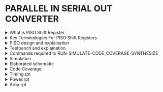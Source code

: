 # PARALLEL IN SERIAL OUT CONVERTER

<details>
<summary>What is PISO Shift Register</summary>
A PISO shift register is a digital circuit that can accept parallel data and output serial data. It is made up of a succession of flip-flops, with each flip-flop capable of storing one bit of data. Unlike PIPO shift registers, which offer parallel input and output, a PISO shift register accepts data in parallel and outputs it sequentially, or serially.
  
![image](https://github.com/ShashidharReddy01/parallel_in_serial_out_converter/assets/142148810/2703f634-3d52-4f2f-ac72-652cfdc21077)

</details>

<details>
<summary>Key Terminologies For PISO Shift Registers</summary>

### Shift Register: 
A digital circuit that allows sequential shifting of data bits. It consists of a chain of flip-flops where data moves from one flip-flop to the next during each clock cycle.
### Parallel-In Serial-Out (PISO): 
A type of shift register that accepts parallel input data and produces a sequential output. It loads data in parallel and outputs it in a serial manner.
### Flip-Flops: 
Storage elements within a shift register that can store one bit of data. In a PISO shift register, each flip-flop represents a stage through which data passes during the shifting process.
### Parallel Input: 
The process of loading data into the shift register simultaneously through multiple input lines. Parallel input allows for fast and efficient data transfer into the shift register.
### Serial Output: 
The sequential output of data from the shift register, bit by bit, in a serial manner. The output represents the data that has been shifted through the register.
### Clock Signal: 
A timing signal that controls the shifting operation in the shift register. Each clock pulse triggers the movement of data from one flip-flop to the next, enabling the sequential shifting process.
### Most Significant Bit (MSB): 
The leftmost bit of the parallel input or serial output in a binary representation. It represents the highest value or the most significant position within the data.
### Least Significant Bit (LSB): 
The rightmost bit of the parallel input or serial output in a binary representation. It represents the lowest value or the least significant position within the data.
### Data Transmission: 
The process of sending data from one device to another. PISO shift registers are commonly used in data transmission applications, converting parallel data into a serial format for efficient transmission over serial communication channels.
### Serial-to-Parallel Conversion: 
The process of converting serial data into parallel format. PISO shift registers can be used to load serial data and then output it in parallel, enabling the interfacing between serial and parallel systems.
</details>
<details>
<summary>PISO design and explaination</summary>

### CODE 

  ```
  module piso(
  input [7:0] in,
  input ld, clk, rst,en,
  output [7:0]q
);

  reg [7:0] qq;

 
  always @(posedge clk or posedge rst) begin
    if (rst)
      qq <= 8'b0;
    else if (~en && ld)
      qq <= in;
    else if (en)
      qq <= {qq[6:0], 1'b0};// right shift
    else
      qq <= 8'b0;
    
  end

 assign q = qq;

endmodule
```

### Explaination


```verilog
module piso(
  input [7:0] in,
  input ld, clk, rst, en,
  output [7:0] q
);
```

- `input [7:0] in`: This is an 8-bit wide input bus. It represents the parallel data input that you want to shift serially through the PISO register.

- `input ld`: Load signal. When asserted (high), it indicates that new parallel data from the `in` bus should be loaded into the shift register.

- `input clk`: Clock signal. This is the clock that controls the shifting of data through the shift register.

- `input rst`: Reset signal. When asserted (high), it resets the shift register to its initial state.

- `input en`: Enable signal. When asserted (high), it allows the shifting operation to occur.

- `output [7:0] q`: This is an 8-bit wide output bus. It represents the serial output of the PISO register.

```verilog
  reg [7:0] qq;
```

- `reg [7:0] qq`: This is an 8-bit wide register called `qq`. It's used to store the data as it is shifted through the register.

```verilog
  always @(posedge clk or posedge rst) begin
```

- `always @(posedge clk or posedge rst)`: This is a combinational block that is sensitive to either a rising edge of the clock signal (`posedge clk`) or a rising edge of the reset signal (`posedge rst`).

```verilog
    if (rst)
      qq <= 8'b0;
```

- `if (rst) qq <= 8'b0;`: If the reset signal (`rst`) is asserted (high), it sets the value of `qq` to 8'b0, effectively resetting the shift register.

```verilog
    else if (~en && ld)
      qq <= in;
```

- `else if (~en && ld) qq <= in;`: If the enable signal (`en`) is not asserted (low), and the load signal (`ld`) is asserted (high), it loads the value from the parallel input `in` into the `qq` register. This allows new parallel data to be loaded when `ld` is high.

```verilog
    else if (en)
      qq <= {qq[6:0], 1'b0}; // right shift
```

- `else if (en) qq <= {qq[6:0], 1'b0};`: If the enable signal (`en`) is asserted (high), it performs a right shift operation on the `qq` register. This shifts the data in the register one bit to the right.

```verilog
    else
      qq <= 8'b0;
```

- `else qq <= 8'b0;`: If none of the above conditions are met, the `qq` register is cleared to 8'b0, effectively resetting it.

```verilog
  end
```

- `end`: This ends the `always` block.

```verilog
 assign q = qq;
```

- `assign q = qq;`: This assigns the value of the `qq` register to the serial output `q`. This is the value that represents the data shifted through the PISO register.

</details>
<details>
<summary>Testbench and explaination</summary>

### CODE

```
module piso_tb();
  reg ld, clk, rst, en;
  reg [7:0] in;
  wire [7:0] q;
  reg [2:0] state; // Define a state variable

  // Define state parameters
  parameter IDLE = 3'b000;
  parameter LOAD = 3'b001;
  parameter SHIFT = 3'b010;

  // Instantiate the 8-bit PISO module
  piso dut(in, ld, clk, rst, en, q);

  // Clock generation
  initial begin
    clk = 1;
    forever #5 clk = ~clk;
    
  end

  // FSM behavior
  always @(posedge clk) begin
    case (state)
      IDLE: begin
        // Initialize signals
        rst = 1;
        ld = 0;
        en = 0;
        in = 8'b0;
        // Transition to LOAD state
        state = LOAD;
      end

      LOAD: begin
        // Release reset and load data
        rst = 0;
        ld = 1;
        in = $random; // Load some test data
        // Transition to SHIFT state
        state = SHIFT;
      end

      SHIFT: begin
        // Deassert load and let the shift register operate
        ld = 0;
        en = 1;
        // Test various data patterns and control sequences
        in = $random; // Test a different data pattern
        in = $random; // Test another data pattern
        // You can add more test cases here to target specific expressions
        // Transition back to IDLE to finish simulation
        state = IDLE;
	end

	default: state=IDLE;
      
    endcase
  end

  // Simulation setup
  initial begin
    $dumpfile("piso_tb.vcd");
    $dumpvars(0, piso_tb);

    // Initialize state to IDLE
    state = IDLE;

    // Finish simulation after a few cycles
    #1000 $finish;
  end
endmodule
```

### Explaination

```verilog
module piso_tb();
  // Input and output signals
  reg ld, clk, rst, en;
  reg [7:0] in;
  wire [7:0] q;

  // State variable and state parameters
  reg [2:0] state;
  parameter IDLE = 3'b000;
  parameter LOAD = 3'b001;
  parameter SHIFT = 3'b010;
```

- `reg ld, clk, rst, en;`: These are the input control signals for the PISO module. They correspond to load (`ld`), clock (`clk`), reset (`rst`), and enable (`en`) signals.

- `reg [7:0] in;`: This is the input data bus representing the parallel input data that you want to feed into the PISO module.

- `wire [7:0] q;`: This is the output wire representing the serial output data from the PISO module.

- `reg [2:0] state;`: This is a 3-bit wide register called `state` that is used to control the state of the finite state machine (FSM) for testing.

- `parameter IDLE = 3'b000;`, `parameter LOAD = 3'b001;`, `parameter SHIFT = 3'b010;`: These are parameters that define three states for the FSM: IDLE, LOAD, and SHIFT.

```verilog
  // Instantiate the 8-bit PISO module
  piso dut(in, ld, clk, rst, en, q);
```

- `piso dut(in, ld, clk, rst, en, q);`: This instantiates the PISO module (`piso`) using the signals and ports defined in the testbench.

```verilog
  // Clock generation
  initial begin
    clk = 1;
    forever #5 clk = ~clk;
  end
```

- This section generates the clock signal (`clk`). It starts with an initial value of 1 and toggles its value every 5 time units (`#5`) to simulate a clock signal with a 50% duty cycle.

```verilog
  // FSM behavior
  always @(posedge clk) begin
    case (state)
      IDLE: begin
        // Initialize signals
        rst = 1;
        ld = 0;
        en = 0;
        in = 8'b0;
        // Transition to LOAD state
        state = LOAD;
      end

      LOAD: begin
        // Release reset and load data
        rst = 0;
        ld = 1;
        in = $random; // Load some test data
        // Transition to SHIFT state
        state = SHIFT;
      end

      SHIFT: begin
        // Deassert load and let the shift register operate
        ld = 0;
        en = 1;
        // Test various data patterns and control sequences
        in = $random; // Test a different data pattern
        in = $random; // Test another data pattern
        // You can add more test cases here to target specific expressions
        // Transition back to IDLE to finish simulation
        state = IDLE;
      end

      default: state = IDLE;
      
    endcase
  end
```

- This is the FSM behavior section. It defines the behavior of the finite state machine based on the `state` variable. The FSM goes through three states: IDLE, LOAD, and SHIFT.

  - In the IDLE state, it initializes control signals, sets `rst` to 1, `ld` to 0, `en` to 0, and `in` to all zeros. Then, it transitions to the LOAD state.

  - In the LOAD state, it releases the reset, sets `ld` to 1 (indicating data loading), and loads some random test data into `in`. It then transitions to the SHIFT state.

  - In the SHIFT state, it deasserts `ld` to stop loading, sets `en` to 1 to enable shifting, and tests various data patterns by loading random values into `in`. After some testing, it transitions back to the IDLE state to finish the simulation.

  - The `default` case is used for error handling or to reset the state machine to IDLE in case of an unexpected state.

```verilog
  // Simulation setup
  initial begin
    $dumpfile("piso_tb.vcd");
    $dumpvars(0, piso_tb);

    // Initialize state to IDLE
    state = IDLE;

    // Finish simulation after a few cycles
    #1000 $finish;
  end
endmodule
```

- This section sets up the simulation environment:
  - `$dumpfile("piso_tb.vcd")` and `$dumpvars(0, piso_tb)` specify that the simulation should generate a VCD (Value Change Dump) file for waveform analysis.
  - `state = IDLE` initializes the state machine to the IDLE state.
  - `$finish` is used to end the simulation after a certain number of time units (`#1000` in this case).


</details>
<details>
<summary>Commands required to RUN-SIMULATE-CODE_COVERAGE-SYNTHESIZE</summary>
	
## Steps to start CADENCE on linux

&gt; create a folder in the desktop, with your srn/name

&gt; open the folder

&gt; right-click and create files for design and testbench,
eg. db_fsm.v and db_tb.v

&gt; right-click on the files and open them using gedit, save the design and
testbench codes in the respective files

&gt; right-click inside the folder and select open in terminal

&gt; enter the following commands in the terminal
`csh`

Enters the C-Shell

`source /home/&lt;install location`
&gt; `/cshrc`

&gt; Navigates to the Cadence Tools install path and starts the tool

Note: You can use the upper arrow in the terminal to navigate quickly to the already used paths/commands and use tab-key to auto-complete commands.

&gt; A new window appears that welcomes the user to the Cadence Design Suite,the following tools can be invoked in this window.

## Simulation Tool

&gt;To start reading the design and testbench files, to obtain a waveform in the Graphical User Interface (simvision), enter the following commands.
Note: No space between +access and +rw, but mandatory space between +rw and +gui. (make sure to follow all similar spacing patterns given in the tool reference)

&gt; ncverilog &lt;design&gt; &lt;testbench&gt; +access+rw +gui

eg. ncverilog db_fsm.v db_tb.v +access+rw +gui

Note: the +gui starts up the ncverilog GUI window.

&gt; navigate through the design hierarchy and select the signals you want to
analyze in the design browser (hold down ctrl-key while selecting), right-click
and select send to waveform

&gt; in the simvision window, select the play button, followed by the pause button
to start and stop the simulation. The simulation will end automatically if the
$finish statement is executed in the HDL.

&gt; select the ‘=’ symbol at the top right corner of the window, to fit the
waveform’s entirety in the same frame.

&gt; drag the red marker to the beginning of the waveform and select on the ‘+’
symbol on the top right corner, to magnify until the waveform pulses are
visible for verifying the functionality of the design.

## Code Coverage Check

&gt; ncverilog design.v tb.v +access+rw +gui +nccoverage+all

&gt; Check for the path of the file “cov_work” generated in the terminal then
type:

(Invoke Incisive Metrics Center)

&gt;enter the command ‘imc’ in the terminal which will launch the IMC GUI.

`imc`

&gt; In he IMC’s Graphical User Interface, you can navigate and select the file to
check the Code Coverage (block, branch, expression, toggle) and FSM
Coverage, represented in percentages.

## Synthesis

`genus -gui`

Opens the genus tool with gui, alternatively you can show and hide gui using
command gui_show and gui_hide

&gt; read_libs &lt;path of .lib file&gt;

Reads library file for synthesis, from the specified path. Eg. saed90nm_typ.lib
the 90 nanometer typical library

&gt; read_hdl &lt;path of design file&gt;

Reads design file to be synthesized, written in HDL (eg. verilog, systemverilog)

`elaborate`

Elaborates the design in the tool, and can be viewed in the GUI by selecting

Hier Cell &gt; Schematic View(Module) &gt; in New.
*For Synthesis with constraints*

&gt; read_sdc &lt;path of .sdc constraints file&gt;

`syn_generic`

Synthesizes the design to the G Tech cells (default cells for the Cadence Tool)

`syn_map`

maps the synthesized cells to the library specified earlier in read_libs
command

`syn_opt -incremental`

Incrementally optimizes the synthesized design

&gt; report_timing &gt; (path for .rpt file to save timing report)

Reports timing Time Borrowed, Uncertainty, Required Time, Launch Clock,
Data Path and Slack.

&gt; report_area &gt; (path for .rpt file to save area report)

Reports area of the synthesized design in micro-meters-square

&gt; report_power &gt; (path for .rpt file to save power report)

Reports power in nano Watts (nW)

&gt; write_hdl &gt; (path for .v file for netlist to be written)

Writes the netlist in HDL format in the path specified

`quit`

Exits the genus tool

</details>

<details>
<summary>Simulation</summary>

![image](https://github.com/ShashidharReddy01/parallel_in_serial_out_converter/assets/142148810/d319914f-32ef-40ac-bc71-74daa13217e8)

</details>

<details>
<summary>Elaborated schematic</summary>

![image](https://github.com/ShashidharReddy01/parallel_in_serial_out_converter/assets/142148810/f765fb6d-6787-4c5d-bc44-960352e53ba0)

</details>

<details>
<summary>Code Coverage</summary>

![image](https://github.com/ShashidharReddy01/parallel_in_serial_out_converter/assets/142148810/d80543ad-ee44-48fc-b342-336152e01c49)


</details>

<details>
<summary>Timing.rpt</summary>

![image](https://github.com/ShashidharReddy01/parallel_in_serial_out_converter/assets/142148810/069eaaad-dd93-4435-be81-c5c933704d47)



</details>

<details>
<summary>Power.rpt</summary>

![image](https://github.com/ShashidharReddy01/parallel_in_serial_out_converter/assets/142148810/d179cedb-5131-4b59-b703-f9aafbc7e5d2)


</details>

<details>
<summary>Area.rpt</summary>

![image](https://github.com/ShashidharReddy01/parallel_in_serial_out_converter/assets/142148810/d0519062-f2d8-4d75-8f80-b1913d7a2e9f)


</details>


